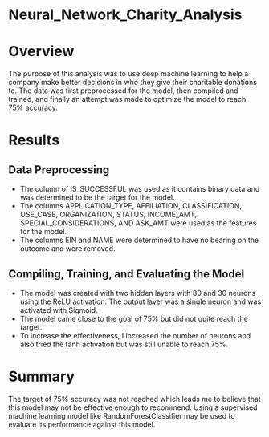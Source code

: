# Neural_Network_Charity_Analysis

# Overview
The purpose of this analysis was to use deep machine learning to help a company make better decisions in who they give their charitable donations to.  The data was first preprocessed for the model, then compiled and trained, and finally an attempt was made to optimize the model to reach 75% accuracy.

# Results
## Data Preprocessing

- The column of IS_SUCCESSFUL was used as it contains binary data and was determined to be the target for the model.
- The columns APPLICATION_TYPE, AFFILIATION, CLASSIFICATION, USE_CASE, ORGANIZATION, STATUS, INCOME_AMT, SPECIAL_CONSIDERATIONS, AND ASK_AMT were used as the features for the model.
- The columns EIN and NAME were determined to have no bearing on the outcome and were removed.

## Compiling, Training, and Evaluating the Model

- The model was created with two hidden layers with 80 and 30 neurons using the ReLU activation.  The output layer was a single neuron and was activated with Sigmoid.
- The model came close to the goal of 75% but did not quite reach the target.
- To increase the effectiveness, I increased the number of neurons and also tried the tanh activation but was still unable to reach 75%.

# Summary

The target of 75% accuracy was not reached which leads me to believe that this model may not be effective enough to recommend.  Using a supervised machine learning model like RandomForestClassifier may be used to evaluate its performance against this model.

